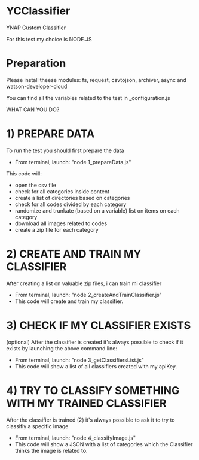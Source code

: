 # YCClassifier
YNAP Custom Classifier

For this test my choice is NODE.JS 

# Preparation
Please install theese modules: fs, request, csvtojson, archiver, async and watson-developer-cloud

You can find all the variables related to the test in _configuration.js

WHAT CAN YOU DO?

# 1) PREPARE DATA
To run the test  you should first prepare the data
  - From terminal, launch: "node 1_prepareData.js"
  
This code will:
  - open the csv file
  - check for all categories inside content
  - create a list of directories based on categories
  - check for all codes divided by each category
  - randomize and trunkate (based on a variable) list on items on each category
  - download all images related to codes
  - create a zip file for each category

# 2) CREATE AND TRAIN MY CLASSIFIER
After creating a list on valuable zip files, i can train mi classifier
  - From terminal, launch: "node 2_createAndTrainClassifier.js"
  - This code will create and train my classifier.

# 3) CHECK IF MY CLASSIFIER EXISTS
(optional) After the classifier is created it's always possible to check if it exists by launching the above command line:
  - From terminal, launch: "node 3_getClassifiersList.js"
  - This code will show a list of all classifiers created with my apiKey.

# 4) TRY TO CLASSIFY SOMETHING WITH MY TRAINED CLASSIFIER
After the classifier is trained (2) it's always possible to ask it to try to classifiy a specific image
  - From terminal, launch: "node 4_classifyImage.js"
  - This code will show a JSON with a list of categories which the Classifier thinks the image is related to. 
